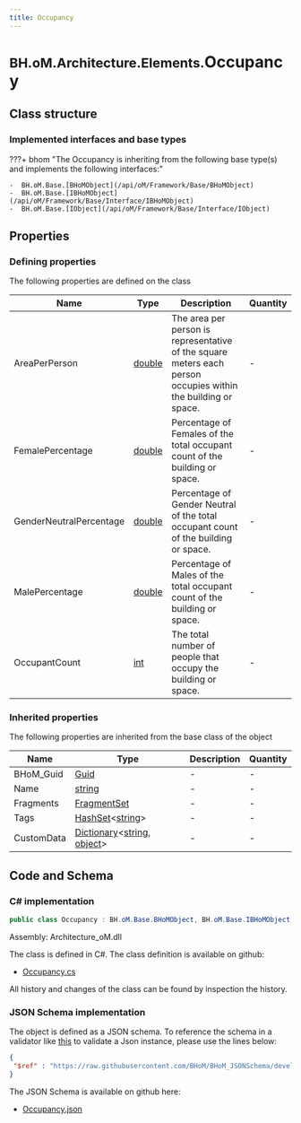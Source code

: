 ```yaml
---
title: Occupancy
---
```


# <small>BH.oM.Architecture.Elements.</small>**Occupancy**



## Class structure

### Implemented interfaces and base types

???+ bhom "The Occupancy is inheriting from the following base type(s) and implements the following interfaces:"

    -  BH.oM.Base.[BHoMObject](/api/oM/Framework/Base/BHoMObject)
    -  BH.oM.Base.[IBHoMObject](/api/oM/Framework/Base/Interface/IBHoMObject)
    -  BH.oM.Base.[IObject](/api/oM/Framework/Base/Interface/IObject)


## Properties



### Defining properties

The following properties are defined on the class

| Name             | Type             | Description      | Quantity         |
|------------------|------------------|------------------|------------------|
| AreaPerPerson | [double](https://learn.microsoft.com/en-us/dotnet/api/System.Double?view=netstandard-2.0) | The area per person is representative of the square meters each person occupies within the building or space. | - |
| FemalePercentage | [double](https://learn.microsoft.com/en-us/dotnet/api/System.Double?view=netstandard-2.0) | Percentage of Females of the total occupant count of the building or space. | - |
| GenderNeutralPercentage | [double](https://learn.microsoft.com/en-us/dotnet/api/System.Double?view=netstandard-2.0) | Percentage of Gender Neutral of the total occupant count of the building or space. | - |
| MalePercentage | [double](https://learn.microsoft.com/en-us/dotnet/api/System.Double?view=netstandard-2.0) | Percentage of Males of the total occupant count of the building or space. | - |
| OccupantCount | [int](https://learn.microsoft.com/en-us/dotnet/api/System.Int32?view=netstandard-2.0) | The total number of people that occupy the building or space. | - |


### Inherited properties
The following properties are inherited from the base class of the object

| Name             | Type             | Description      | Quantity         |
|------------------|------------------|------------------|------------------|
| BHoM_Guid | [Guid](https://learn.microsoft.com/en-us/dotnet/api/System.Guid?view=netstandard-2.0) | - | - |
| Name | [string](https://learn.microsoft.com/en-us/dotnet/api/System.String?view=netstandard-2.0) | - | - |
| Fragments | [FragmentSet](/api/oM/Framework/Base/FragmentSet) | - | - |
| Tags | [HashSet](https://learn.microsoft.com/en-us/dotnet/api/System.Collections.Generic.HashSet-1?view=netstandard-2.0)&lt;[string](https://learn.microsoft.com/en-us/dotnet/api/System.String?view=netstandard-2.0)&gt; | - | - |
| CustomData | [Dictionary](https://learn.microsoft.com/en-us/dotnet/api/System.Collections.Generic.Dictionary-2?view=netstandard-2.0)&lt;[string](https://learn.microsoft.com/en-us/dotnet/api/System.String?view=netstandard-2.0), [object](https://learn.microsoft.com/en-us/dotnet/api/System.Object?view=netstandard-2.0)&gt; | - | - |


## Code and Schema

### C# implementation

``` C# title="C#"
public class Occupancy : BH.oM.Base.BHoMObject, BH.oM.Base.IBHoMObject, BH.oM.Base.IObject
```

Assembly: Architecture_oM.dll

The class is defined in C#. The class definition is available on github:

- [Occupancy.cs](https://github.com/BHoM/BHoM/blob/develop/Architecture_oM/Elements\Occupancy.cs)

All history and changes of the class can be found by inspection the history.
### JSON Schema implementation

The object is defined as a JSON schema. To reference the schema in a validator like [this](https://www.jsonschemavalidator.net/) to validate a Json instance, please use the lines below:

``` json title="JSON Schema"
{
 "$ref" : "https://raw.githubusercontent.com/BHoM/BHoM_JSONSchema/develop/Architecture_oM/Elements/Occupancy.json"
}
```

The JSON Schema is available on github here:

- [Occupancy.json](https://github.com/BHoM/BHoM_JSONSchema/blob/develop/Architecture_oM/Elements/Occupancy.json)
